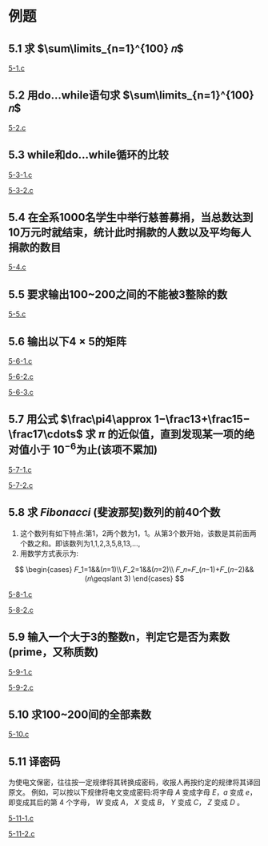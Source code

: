 # 例题

## 5.1 求 $\sum\limits_{n=1}^{100} 𝑛$

[5-1.c](c5-1.c)

## 5.2 用do...while语句求 $\sum\limits_{n=1}^{100}𝑛$

[5-2.c](c5-2.c)

## 5.3 while和do…while循环的比较

[5-3-1.c](c5-3-1.c)

[5-3-2.c](c5-3-2.c)

## 5.4 在全系1000名学生中举行慈善募捐，当总数达到10万元时就结束，统计此时捐款的人数以及平均每人捐款的数目

[5-4.c](c5-4.c)

## 5.5 要求输出100~200之间的不能被3整除的数

[5-5.c](c5-5.c)

## 5.6 输出以下4 $\times$ 5的矩阵

[5-6-1.c](c5-6-1.c)

[5-6-2.c](c5-6-2.c)

[5-6-3.c](c5-6-3.c)

## 5.7 用公式 $\frac\pi4\approx 1−\frac13+\frac15−\frac17\cdots$ 求 $\pi$ 的近似值，直到发现某一项的绝对值小于 $10^{-6}$为止(该项不累加)

[5-7-1.c](c5-7-1.c)

[5-7-2.c](c5-7-2.c)

## 5.8 求 $Fibonacci$ (斐波那契)数列的前40个数

1. 这个数列有如下特点:第1，2两个数为1，1。从第3个数开始，该数是其前面两个数之和。即该数列为1,1,2,3,5,8,13,...,
2. 用数学方式表示为:

$$
\begin{cases}
𝐹_1=1&&(𝑛=1)\\
𝐹_2=1&&(𝑛=2)\\
𝐹_𝑛=𝐹_(𝑛−1)+𝐹_(𝑛−2)&&(𝑛\geqslant 3)
\end{cases}
$$

[5-8-1.c](c5-8-1.c)

[5-8-2.c](c5-8-2.c)

## 5.9 输入一个大于3的整数n，判定它是否为素数(prime，又称质数)

[5-9-1.c](c5-9-1.c)

[5-9-2.c](c5-9-2.c)

## 5.10 求100~200间的全部素数

[5-10.c](c5-10.c)

## 5.11 译密码

为使电文保密，往往按一定规律将其转换成密码，收报人再按约定的规律将其译回原文。
例如，可以按以下规律将电文变成密码:将字母 $A$ 变成字母 $E$，$a$ 变成 $e$，
即变成其后的第 $4$ 个字母， $W$ 变成 $A$， $X$ 变成 $B$， $Y$ 变成 $C$， $Z$ 变成 $D$ 。

[5-11-1.c](c5-11-1.c)

[5-11-2.c](c5-11-2.c)

